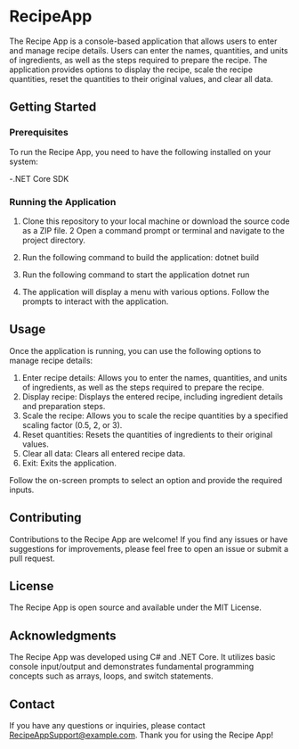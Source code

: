 # RecipeApp

The Recipe App is a console-based application that allows users to enter and manage recipe details. Users can enter the names, quantities, and units of ingredients, as well as the steps required to prepare the recipe. The application provides options to display the recipe, scale the recipe quantities, reset the quantities to their original values, and clear all data.

## Getting Started
### Prerequisites

To run the Recipe App, you need to have the following installed on your system:

-.NET Core SDK

### Running the Application
1. Clone this repository to your local machine or download the source code as a ZIP file.
2 Open a command prompt or terminal and navigate to the project directory.
3. Run the following command to build the application:
dotnet build

4. Run the following command to start the application
dotnet run

5. The application will display a menu with various options. Follow the prompts to interact with the application.

## Usage
Once the application is running, you can use the following options to manage recipe details:

1. Enter recipe details: Allows you to enter the names, quantities, and units of ingredients, as well as the steps required to prepare the recipe.
2. Display recipe: Displays the entered recipe, including ingredient details and preparation steps.
3. Scale the recipe: Allows you to scale the recipe quantities by a specified scaling factor (0.5, 2, or 3).
4. Reset quantities: Resets the quantities of ingredients to their original values.
5. Clear all data: Clears all entered recipe data.
6. Exit: Exits the application.
   
Follow the on-screen prompts to select an option and provide the required inputs.

## Contributing
Contributions to the Recipe App are welcome! If you find any issues or have suggestions for improvements, please feel free to open an issue or submit a pull request.

## License
The Recipe App is open source and available under the MIT License.

## Acknowledgments
The Recipe App was developed using C# and .NET Core. It utilizes basic console input/output and demonstrates fundamental programming concepts such as arrays, loops, and switch statements.

## Contact
If you have any questions or inquiries, please contact RecipeAppSupport@example.com.
Thank you for using the Recipe App!
